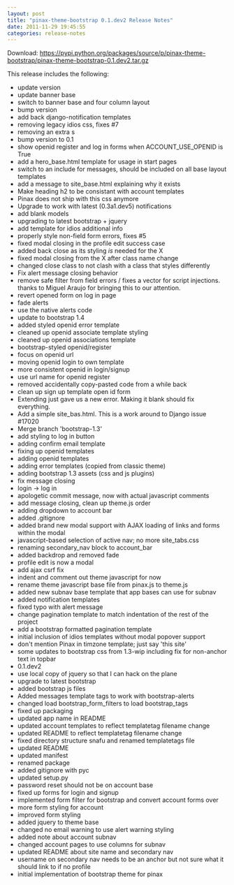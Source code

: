 ```yaml
---
layout: post
title: "pinax-theme-bootstrap 0.1.dev2 Release Notes"
date: 2011-11-29 19:45:55
categories: release-notes
---
```


Download: <https://pypi.python.org/packages/source/p/pinax-theme-bootstrap/pinax-theme-bootstrap-0.1.dev2.tar.gz>

This release includes the following:

* update version
* update banner base
* switch to banner base and four column layout
* bump version
* add back django-notification templates
* removing legacy idios css, fixes #7
* removing an extra s
* bump version to 0.1
* show openid register and log in forms when ACCOUNT_USE_OPENID is True
* add a hero_base.html template for usage in start pages
* switch to an include for messages, should be included on all base layout templates
* add a message to site_base.html explaining why it exists
* Make heading h2 to be consistant with account templates
* Pinax does not ship with this css anymore
* Upgrade to work with latest (0.3a1.dev5) notifications
* add blank models
* upgrading to latest bootstrap + jquery
* add template for idios additional info
* properly style non-field form errors, fixes #5
* fixed modal closing in the profile edit success case
* added back close as its styling *is* needed for the X
* fixed modal closing from the X after class name change
* changed close class to not clash with a class that styles differently
* Fix alert message closing behavior
* remove safe filter from field errors / fixes a vector for script injections. thanks to Miguel Araujo for bringing this to our attention.
* revert opened form on log in page
* fade alerts
* use the native alerts code
* update to bootstrap 1.4
* added styled openid error template
* cleaned up openid associate template styling
* cleaned up openid associations template
* bootstrap-styled openid/register
* focus on openid url
* moving openid login to own template
* more consistent openid in login/signup
* use url name for openid register
* removed accidentally copy-pasted code from a while back
* clean up sign up template open id form
* Extending just gave us a new error. Making it blank should fix everything.
* Add a simple site_bas.html. This is a work around to Django issue #17020
* Merge branch 'bootstrap-1.3'
* add styling to log in button
* adding confirm email template
* fixing up openid templates
* adding openid templates
* adding error templates (copied from classic theme)
* adding bootstrap 1.3 assets (css and js plugins)
* fix message closing
* login -> log in
* apologetic commit message, now with actual javascript comments
* add message closing, clean up theme.js order
* adding dropdown to account bar
* added .gitignore
* added brand new modal support with AJAX loading of links and forms within the modal
* javascript-based selection of active nav; no more site_tabs.css
* renaming secondary_nav block to account_bar
* added backdrop and removed fade
* profile edit is now a modal
* add ajax csrf fix
* indent and comment out theme javascript for now
* rename theme javascript base file from pinax.js to theme.js
* added new subnav base template that app bases can use for subnav
* added notification templates
* fixed typo with alert message
* change pagination template to match indentation of the rest of the project
* add a bootstrap formatted pagination template
* initial inclusion of idios templates without modal popover support
* don't mention Pinax in timzone template; just say 'this site'
* some updates to bootstrap css from 1.3-wip including fix for non-anchor text in topbar
* 0.1.dev2
* use local copy of jquery so that I can hack on the plane
* upgrade to latest bootstrap
* added bootstrap js files
* Added messages template tags to work with bootstrap-alerts
* changed load bootstrap_form_filters to load bootstrap_tags
* fixed up packaging
* updated app name in README
* updated account templates to reflect templatetag filename change
* updated README to reflect templatetag filename change
* fixed directory structure snafu and renamed templatetags file
* updated README
* updated manifest
* renamed package
* added gitignore with pyc
* updated setup.py
* password reset should not be on account base
* fixed up forms for login and signup
* implemented form filter for bootstrap and convert account forms over
* more form styling for account
* improved form styling
* added jquery to theme base
* changed no email warning to use alert warning styling
* added note about account subnav
* changed account pages to use columns for subnav
* updated README about site name and secondary nav
* username on secondary nav needs to be an anchor but not sure what it should link to if no profile
* initial implementation of bootstrap theme for pinax
